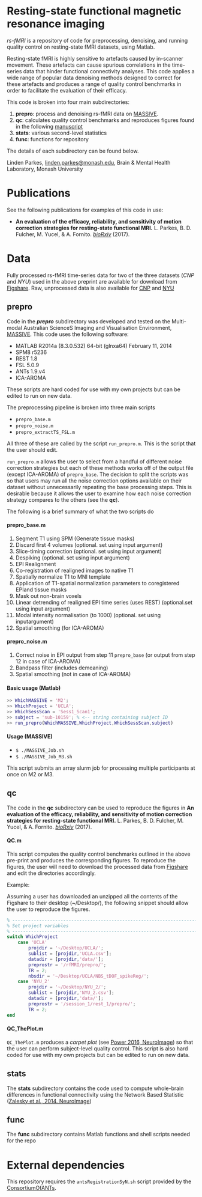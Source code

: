 # Resting-state functional magnetic resonance imaging
*rs-fMRI* is a repository of code for preprocessing, denoising, and running quality control on resting-state fMRI datasets, using Matlab.

Resting-state fMRI is highly sensitive to artefacts caused by in-scanner movement. These artefacts can cause spurious correlations in the time-series data that hinder functional connectivity analyses. This code applies a wide range of popular data denoising methods designed to correct for these artefacts and produces a range of quality control benchmarks in order to facilitate the evaluation of their efficacy.

This code is broken into four main subdirectories:
1. **prepro**: process and denoising rs-fMRI data on [MASSIVE](https://www.massive.org.au).
2. **qc**: calculates quality control benchmarks and reproduces figures found in the following [manuscript](http://biorxiv.org/content/early/2017/06/27/156380)
3. **stats**: various second-level statistics
4. **func**: functions for repository

The details of each subdirectory can be found below.

Linden Parkes, linden.parkes@monash.edu, Brain & Mental Health Laboratory, Monash University

# Publications

See the following publications for examples of this code in use:
- **An evaluation of the efficacy, reliability, and sensitivity of motion correction strategies for resting-state functional MRI.** L. Parkes, B. D. Fulcher, M. Yucel, & A. Fornito. [*bioRxiv*](http://biorxiv.org/content/early/2017/06/27/156380) (2017).

# Data

Fully processed rs-fMRI time-series data for two of the three datasets (*CNP* and *NYU*) used in the above preprint are available for download from [Figshare](https://doi.org/10.4225/03/595193482c03e).
Raw, unprocessed data is also available for [CNP](https://openfmri.org/dataset/ds000030/) and [NYU](http://fcon_1000.projects.nitrc.org/indi/CoRR/html/)

## prepro

Code in the ***prepro*** subdirectory was developed and tested on the Multi-modal Australian ScienceS Imaging and Visualisation Environment, [MASSIVE](https://www.massive.org.au).
This code uses the following software:
- MATLAB R2014a (8.3.0.532) 64-bit (glnxa64) February 11, 2014
- SPM8 r5236
- REST 1.8
- FSL 5.0.9
- ANTs 1.9.v4
- ICA-AROMA

These scripts are hard coded for use with my own projects but can be edited to run on new data.

The preprocessing pipeline is broken into three main scripts
- `prepro_base.m`
- `prepro_noise.m`
- `prepro_extractTS_FSL.m`

All three of these are called by the script `run_prepro.m`.
This is the script that the user should edit.

`run_prepro.m` allows the user to select from a handful of different noise correction strategies but each of these methods works off of the output file (except ICA-AROMA) of `prepro_base`.
The decision to split the scripts was so that users may run all the noise correction options available on their dataset without unnecessarily repeating the base processing steps.
This is desirable because it allows the user to examine how each noise correction strategy compares to the others (see the **qc**).

The following is a brief summary of what the two scripts do

#### prepro_base.m
1. Segment T1 using SPM (Generate tissue masks)
2. Discard first 4 volumes (optional. set using input argument)
3. Slice-timing correction (optional. set using input argument)
4. Despiking (optional. set using input argument)
5. EPI Realignment
6. Co-registration of realigned images to native T1
7. Spatially normalize T1 to MNI template
8. Application of T1-spatial normalization parameters to coregistered EPIand tissue masks
9. Mask out non-brain voxels
10. Linear detrending of realigned EPI time series (uses REST) (optional.set using input argument)
11. Modal intensity normalisation (to 1000) (optional. set using inputargument)
12. Spatial smoothing (for ICA-AROMA)

#### prepro_noise.m
1. Correct noise in EPI output from step 11 `prepro_base` (or output from step 12 in case of ICA-AROMA)
2. Bandpass filter (includes demeaning)
3. Spatial smoothing (not in case of ICA-AROMA)

#### Basic usage (Matlab)

```matlab
>> WhichMASSIVE = 'M2';
>> WhichProject = 'UCLA';
>> WhichSessScan = 'Sess1_Scan1';
>> subject = 'sub-10159'; % <-- string containing subject ID
>> run_prepro(WhichMASSIVE,WhichProject,WhichSessScan,subject)
```

#### Usage (MASSIVE)
- `$ ./MASSIVE_Job.sh`
- `$ ./MASSIVE_Job_M3.sh`

This script submits an array slurm job for processing multiple participants at once on M2 or M3.

## qc

The code in the **qc** subdirectory can be used to reproduce the figures in **An evaluation of the efficacy, reliability, and sensitivity of motion correction strategies for resting-state functional MRI.** L. Parkes, B. D. Fulcher, M. Yucel, & A. Fornito. [*bioRxiv*](http://biorxiv.org/content/early/2017/06/27/156380) (2017).

#### QC.m

This script computes the quality control benchmarks outlined in the above pre-print and produces the corresponding figures.
To reproduce the figures, the user will need to download the processed data from [Figshare](https://doi.org/10.4225/03/595193482c03e) and edit the directories accordingly.

Example:

Assuming a user has downloaded an unzipped all the contents of the Figshare to their desktop (~/Desktop/), the following snippet should allow the user to reproduce the figures.

```matlab
% ------------------------------------------------------------------------------
% Set project variables
% ------------------------------------------------------------------------------
switch WhichProject
	case 'UCLA'
		projdir = '~/Desktop/UCLA/';
		sublist = [projdir,'UCLA.csv'];
		datadir = [projdir,'data/'];
		preprostr = '/rfMRI/prepro/';
		TR = 2;
		nbsdir = '~/Desktop/UCLA/NBS_tDOF_spikeReg/';
	case 'NYU_2'
		projdir = '~/Desktop/NYU_2/';
		sublist = [projdir,'NYU_2.csv'];
		datadir = [projdir,'data/'];
		preprostr = '/session_1/rest_1/prepro/';
		TR = 2;
end
```

#### QC_ThePlot.m

`QC_ThePlot.m` produces a *carpet plot* (see [Power 2016, NeuroImage](https://doi.org/10.1016/j.neuroimage.2016.08.009)) so that the user can perform subject-level quality control.
This script is also hard coded for use with my own projects but can be edited to run on new data.

## stats

The **stats** subdirectory contains the code used to compute whole-brain differences in functional connectivity using the Network Based Statistic ([Zalesky et al., 2014. NeuroImage](https://doi.org/10.1016/j.neuroimage.2010.06.041))

## func

The **func** subdirectory contains Matlab functions and shell scripts needed for the repo

# External dependencies

This repository requires the `antsRegistrationSyN.sh` script provided by the [ConsortiumOfANTs](https://github.com/stnava/ANTs/tree/master/Scripts).

